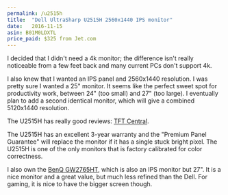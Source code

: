 ```yaml
---
permalink: /u2515h
title:  "Dell UltraSharp U2515H 2560x1440 IPS monitor"
date:   2016-11-15
asin: B01M0LDXTL
price_paid: $325 from Jet.com
---
```


I decided that I didn't need a 4k monitor; the difference isn't really
noticeable from a few feet back and many current PCs don't support 4k.

I also knew that I wanted an IPS panel and 2560x1440 resolution. I was pretty
sure I wanted a 25" monitor. It seems like the perfect sweet spot for
productivity work, between 24" (too small) and 27" (too large). I eventually
plan to add a second identical monitor, which will give a combined 5120x1440 resolution.

The U2515H has really good reviews: [TFT Central](http://www.tftcentral.co.uk/reviews/dell_u2515h.htm).

The U2515H has an excellent 3-year warranty and the "Premium Panel Guarantee"
will replace the monitor if it has a single stuck bright pixel. The U2515H is
one of the only monitors that is factory calibrated for color correctness.

I also own the [BenQ GW2765HT](http://amzn.to/2gdPUgz), which is also an IPS monitor but 27". It is a
nice monitor and a great value, but much less refined than the Dell. For
gaming, it is nice to have the bigger screen though.

